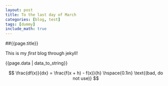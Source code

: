 ```yaml
---
layout: post
title: To the last day of March
categories: [blog, test]
tags: [dummy]
include_math: true
---
```



##{{page.title}}

This is my *first* blog through jekyll!

{{page.data | data_to_string}}

$$
\frac{df(x)}{dx} = \frac{f(x + h) - f(x)}{h} \hspace{0.1in} \text{(bad, do not use)}
$$
